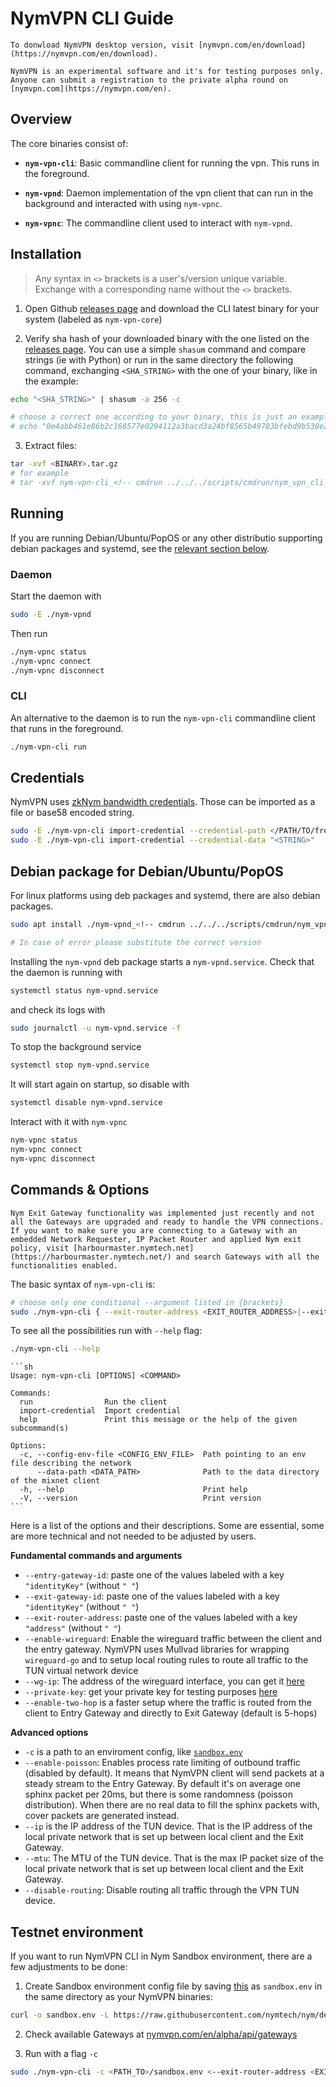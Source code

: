 # NymVPN CLI Guide

```admonish info
To donwload NymVPN desktop version, visit [nymvpn.com/en/download](https://nymvpn.com/en/download).

NymVPN is an experimental software and it's for testing purposes only. Anyone can submit a registration to the private alpha round on [nymvpn.com](https://nymvpn.com/en).
```

## Overview

The core binaries consist of:

- **`nym-vpn-cli`**: Basic commandline client for running the vpn. This runs in the foreground.

- **`nym-vpnd`**: Daemon implementation of the vpn client that can run in the background and interacted with using `nym-vpnc`.

- **`nym-vpnc`**: The commandline client used to interact with `nym-vpnd`.


## Installation

> Any syntax in `<>` brackets is a user's/version unique variable. Exchange with a corresponding name without the `<>` brackets.

1. Open Github [releases page]({{nym_vpn_releases}}) and download the CLI latest binary for your system (labeled as `nym-vpn-core`)

2. Verify sha hash of your downloaded binary with the one listed on the [releases page]({{nym_vpn_releases}}). You can use a simple `shasum` command and compare strings (ie with Python) or run in the same directory the following command, exchanging `<SHA_STRING>` with the one of your binary, like in the example:
```sh
echo "<SHA_STRING>" | shasum -a 256 -c

# choose a correct one according to your binary, this is just an example
# echo "0e4abb461e86b2c168577e0294112a3bacd3a24bf8565b49783bfebd9b530e23  nym-vpn-cli_<!-- cmdrun ../../../scripts/cmdrun/nym_vpn_cli_version.sh -->_ubuntu-22.04_amd64.tar.gz" | shasum -a 256 -c
```

3. Extract files:
```sh
tar -xvf <BINARY>.tar.gz
# for example
# tar -xvf nym-vpn-cli_<!-- cmdrun ../../../scripts/cmdrun/nym_vpn_cli_version.sh -->_ubuntu-22.04_x86_64.tar.gz
```

## Running

If you are running Debian/Ubuntu/PopOS or any other distributio supporting debian packages and systemd, see the [relevant section below](#debian-package-for-debianubuntupopos).

### Daemon

Start the daemon with

```sh
sudo -E ./nym-vpnd
```

Then run

```sh
./nym-vpnc status
./nym-vpnc connect
./nym-vpnc disconnect
```

### CLI

An alternative to the daemon is to run the `nym-vpn-cli` commandline client that runs in the foreground.
```sh
./nym-vpn-cli run
```

## Credentials

NymVPN uses [zkNym bandwidth credentials](https://nymtech.net/docs/bandwidth-credentials.html). Those can be imported as a file or base58 encoded string.


```sh
sudo -E ./nym-vpn-cli import-credential --credential-path </PATH/TO/freepass.nym>
sudo -E ./nym-vpn-cli import-credential --credential-data "<STRING>"
```

## Debian package for Debian/Ubuntu/PopOS

For linux platforms using deb packages and systemd, there are also debian packages.

```sh
sudo apt install ./nym-vpnd_<!-- cmdrun ../../../scripts/cmdrun/nym_vpn_cli_version.sh -->-1_amd64.deb ./nym-vpnc_<!-- cmdrun ../../../scripts/cmdrun/nym_vpn_cli_version.sh -->-1_amd64.deb

# In case of error please substitute the correct version
```

Installing the `nym-vpnd` deb package starts a `nym-vpnd.service`. Check that the daemon is running with
```sh
systemctl status nym-vpnd.service
```
and check its logs with
```sh
sudo journalctl -u nym-vpnd.service -f
```
To stop the background service
```sh
systemctl stop nym-vpnd.service
```
It will start again on startup, so disable with
```sh
systemctl disable nym-vpnd.service
```

Interact with it with `nym-vpnc`
```sh
nym-vpnc status
nym-vpnc connect
nym-vpnc disconnect
```

## Commands & Options

```admonish note
Nym Exit Gateway functionality was implemented just recently and not all the Gateways are upgraded and ready to handle the VPN connections. If you want to make sure you are connecting to a Gateway with an embedded Network Requester, IP Packet Router and applied Nym exit policy, visit [harbourmaster.nymtech.net](https://harbourmaster.nymtech.net/) and search Gateways with all the functionalities enabled.
```

The basic syntax of `nym-vpn-cli` is:
```sh
# choose only one conditional --argument listed in {brackets}
sudo ./nym-vpn-cli { --exit-router-address <EXIT_ROUTER_ADDRESS>|--exit-gateway-id <EXIT_GATEWAY_ID>|--exit-gateway-country <EXIT_GATEWAY_COUNTRY> }
```

To see all the possibilities run with `--help` flag:
```sh
./nym-vpn-cli --help
```
~~~admonish example collapsible=true title="Console output"
```sh
Usage: nym-vpn-cli [OPTIONS] <COMMAND>

Commands:
  run                Run the client
  import-credential  Import credential
  help               Print this message or the help of the given subcommand(s)

Options:
  -c, --config-env-file <CONFIG_ENV_FILE>  Path pointing to an env file describing the network
      --data-path <DATA_PATH>              Path to the data directory of the mixnet client
  -h, --help                               Print help
  -V, --version                            Print version
```
~~~

Here is a list of the options and their descriptions. Some are essential, some are more technical and not needed to be adjusted by users.

**Fundamental commands and arguments**

- `--entry-gateway-id`: paste one of the values labeled with a key `"identityKey"` (without `" "`)
- `--exit-gateway-id`: paste one of the values labeled with a key `"identityKey"` (without `" "`)
- `--exit-router-address`: paste one of the values labeled with a key `"address"` (without `" "`)
- `--enable-wireguard`: Enable the wireguard traffic between the client and the entry gateway. NymVPN uses Mullvad libraries for wrapping `wireguard-go` and to setup local routing rules to route all traffic to the TUN virtual network device
- `--wg-ip`: The address of the wireguard interface, you can get it [here](https://nymvpn.com/en/alpha)
- `--private-key`: get your private key for testing purposes [here](https://nymvpn.com/en/alpha)
- `--enable-two-hop` is a faster setup where the traffic is routed from the client to Entry Gateway and directly to Exit Gateway (default is 5-hops)

**Advanced options**

- `-c` is a path to an enviroment config, like [`sandbox.env`](https://raw.githubusercontent.com/nymtech/nym/develop/envs/sandbox.env)
- `--enable-poisson`: Enables process rate limiting of outbound traffic (disabled by default). It means that NymVPN client will send packets at a steady stream to the Entry Gateway. By default it's on average one sphinx packet per 20ms, but there is some randomness (poisson distribution). When there are no real data to fill the sphinx packets with, cover packets are generated instead.
- `--ip` is the IP address of the TUN device. That is the IP address of the local private network that is set up between local client and the Exit Gateway.
- `--mtu`: The MTU of the TUN device. That is the max IP packet size of the local private network that is set up between local client and the Exit Gateway.
- `--disable-routing`: Disable routing all traffic through the VPN TUN device.

## Testnet environment

If you want to run NymVPN CLI in Nym Sandbox environment, there are a few adjustments to be done:

1. Create Sandbox environment config file by saving [this](https://raw.githubusercontent.com/nymtech/nym/develop/envs/sandbox.env) as `sandbox.env` in the same directory as your NymVPN binaries:
```sh
curl -o sandbox.env -L https://raw.githubusercontent.com/nymtech/nym/develop/envs/sandbox.env
```

2. Check available Gateways at [nymvpn.com/en/alpha/api/gateways](https://nymvpn.com/en/alpha/api/gateways)

3. Run with a flag `-c`
```sh
sudo ./nym-vpn-cli -c <PATH_TO>/sandbox.env <--exit-router-address <EXIT_ROUTER_ADDRESS>|--exit-gateway-id <EXIT_GATEWAY_ID>|--exit-gateway-country <EXIT_GATEWAY_COUNTRY>>
```
